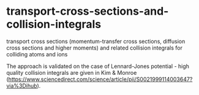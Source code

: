 # transport-cross-sections-and-collision-integrals
transport cross sections (momentum-transfer cross sections, diffusion cross sections and higher moments) and related collision integrals for colliding atoms and ions


The approach is validated on the case of Lennard-Jones potential - high quality collision integrals are given in Kim & Monroe (https://www.sciencedirect.com/science/article/pii/S0021999114003647?via%3Dihub).
